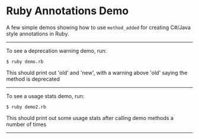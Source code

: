 # Ruby Annotations Demo

A few simple demos showing how to use `method_added` for creating C#/Java style annotations in Ruby.

---

To see a deprecation warning demo, run:
```
$ ruby demo.rb
```
This should print out 'old' and 'new', with a warning above 'old' saying the method is deprecated

---

To see a usage stats demo, run:
```
$ ruby demo2.rb
```
This should print out some usage stats after calling demo methods a number of times

---
